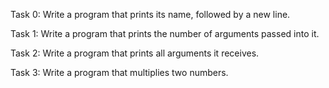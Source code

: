 Task 0:
Write a program that prints its name, followed by a new line.

Task 1:
Write a program that prints the number of arguments passed into it.

Task 2:
Write a program that prints all arguments it receives.

Task 3:
Write a program that multiplies two numbers.